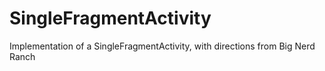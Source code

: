# SingleFragmentActivity
Implementation of a SingleFragmentActivity, with directions from Big Nerd Ranch
